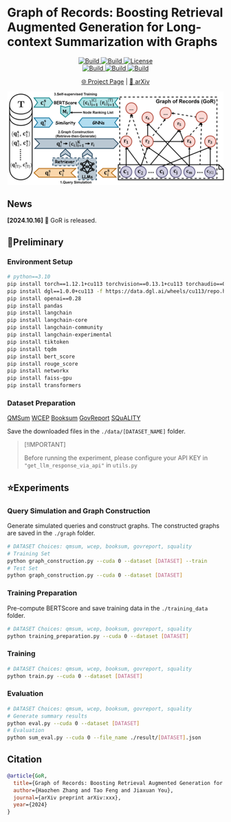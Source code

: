 # Graph of Records: Boosting Retrieval Augmented Generation for Long-context Summarization with Graphs


<p align="center">
    <a href="https://ulab-uiuc.github.io/GoR/">
        <img alt="Build" src="https://img.shields.io/badge/Project-Page-blue">
    </a>
    <a href="https://arxiv.org/abs/xxx">
        <img alt="Build" src="https://img.shields.io/badge/arXiv-xxxx.xxxxx-red?logo=arxiv">
    </a>
    <!-- <a href="xxx">
        <img alt="Build" src="https://img.shields.io/badge/Twitter-black?logo=X">
    </a> -->
    <a href="https://github.com/ulab-uiuc/GoR/blob/master/LICENSE">
        <img alt="License" src="https://img.shields.io/badge/LICENSE-MIT-green">
    </a>
    <br>
    <a href="https://github.com/ulab-uiuc/GoR">
        <img alt="Build" src="https://img.shields.io/github/stars/ulab-uiuc/GoR">
    </a>
    <a href="https://github.com/ulab-uiuc/GoR">
        <img alt="Build" src="https://img.shields.io/github/forks/ulab-uiuc/GoR">
    </a>
    <a href="https://github.com/ulab-uiuc/GoR">
        <img alt="Build" src="https://img.shields.io/github/issues/ulab-uiuc/GoR">
    </a>
</p>


<p align="center">
    <a href="https://ulab-uiuc.github.io/GoR/">🌐 Project Page</a> |
    <a href="https://arxiv.org/abs/xxx">📜 arXiv</a>
    <!-- <a href="xxx">📮 Twitter Post</a> -->
<p>


![Method](./figures/model.png)



## News

**[2024.10.16]** 🌟 GoR is released.



## 📌Preliminary


### Environment Setup

```bash
# python==3.10
pip install torch==1.12.1+cu113 torchvision==0.13.1+cu113 torchaudio==0.12.1 --extra-index-url https://download.pytorch.org/whl/cu113
pip install dgl==1.0.0+cu113 -f https://data.dgl.ai/wheels/cu113/repo.html
pip install openai==0.28
pip install pandas
pip install langchain
pip install langchain-core
pip install langchain-community
pip install langchain-experimental
pip install tiktoken
pip install tqdm
pip install bert_score
pip install rouge_score
pip install networkx
pip install faiss-gpu
pip install transformers
```

### Dataset Preparation

[QMSum](https://github.com/Yale-LILY/QMSum)
[WCEP](https://huggingface.co/datasets/ccdv/WCEP-10)
[Booksum](https://huggingface.co/datasets/kmfoda/booksum)
[GovReport](https://huggingface.co/datasets/ccdv/govreport-summarization/tree/refs%2Fconvert%2Fparquet/document)
[SQuALITY](https://github.com/nyu-mll/SQuALITY)


Save the downloaded files in the `./data/[DATASET_NAME]` folder.


> \[!IMPORTANT\]
>
> Before running the experiment, please configure your API KEY in `"get_llm_response_via_api"` in `utils.py`



## ⭐Experiments



### Query Simulation and Graph Construction

Generate simulated queries and construct graphs. The constructed graphs are saved in the `./graph` folder.

```bash
# DATASET Choices: qmsum, wcep, booksum, govreport, squality
# Training Set
python graph_construction.py --cuda 0 --dataset [DATASET] --train
# Test Set
python graph_construction.py --cuda 0 --dataset [DATASET]
```


### Training Preparation

Pre-compute BERTScore and save training data in the `./training_data` folder.



```bash
# DATASET Choices: qmsum, wcep, booksum, govreport, squality
python training_preparation.py --cuda 0 --dataset [DATASET]
```



### Training


```bash
# DATASET Choices: qmsum, wcep, booksum, govreport, squality
python train.py --cuda 0 --dataset [DATASET]
```


### Evaluation


```bash
# DATASET Choices: qmsum, wcep, booksum, govreport, squality
# Generate summary results
python eval.py --cuda 0 --dataset [DATASET]
# Evaluation
python sum_eval.py --cuda 0 --file_name ./result/[DATASET].json
```



## Citation

```bibtex
@article{GoR,
  title={Graph of Records: Boosting Retrieval Augmented Generation for Long-context Summarization with Graphs},
  author={Haozhen Zhang and Tao Feng and Jiaxuan You},
  journal={arXiv preprint arXiv:xxx},
  year={2024}
}
```


<!-- <picture>
<source media="(prefers-color-scheme: dark)" srcset="https://api.star-history.com/svg?repos=ulab-uiuc%2FGoR&theme=dark&type=Date">
<img width="100%" src="https://api.star-history.com/svg?repos=ulab-uiuc%2FGoR&type=Date">
</picture> -->